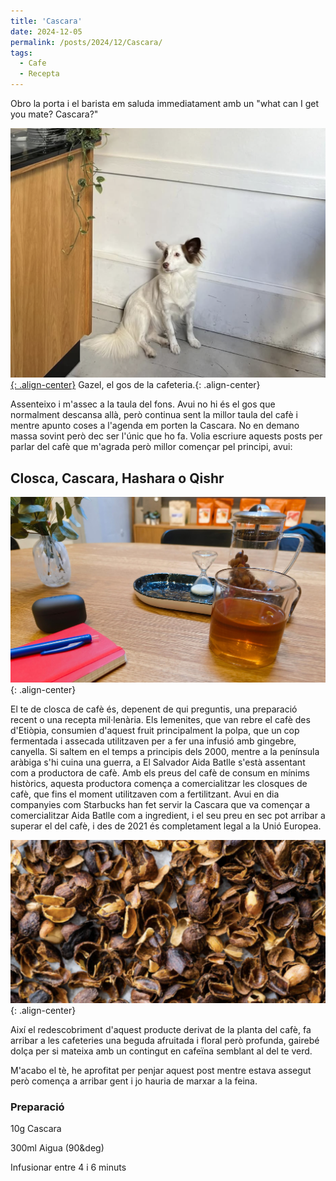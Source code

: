 ```yaml
---
title: 'Cascara'
date: 2024-12-05
permalink: /posts/2024/12/Cascara/
tags:
  - Cafe
  - Recepta
---
```


Obro la porta i el barista em saluda immediatament amb un "what can I get you mate? Cascara?" 


[![styled-image](/images/dog.png){: .align-center}](/images/dog.png) Gazel, el gos de la cafeteria.{: .align-center}


Assenteixo i m'assec a la taula del fons. Avui no hi és el gos que normalment descansa allà, però continua sent la millor taula del cafè i mentre apunto coses a l'agenda em porten la Cascara. No en demano massa sovint però dec ser l'únic que ho fa.  Volia escriure aquests posts per parlar del cafè que m'agrada però millor començar pel principi, avui: 



## Closca, Cascara, Hashara o Qishr

![styled-image](/images/cascara.jpeg){: .align-center}


El te de closca de cafè és, depenent de qui preguntis, una preparació recent o una recepta mil·lenària.  Els Iemenites, que van rebre el cafè des d'Etiòpia, consumien d'aquest fruit principalment la polpa, que un cop fermentada i assecada utilitzaven per a fer una infusió amb gingebre, canyella.  Si saltem en el temps a principis dels 2000, mentre a la península aràbiga s'hi cuina una guerra, a El Salvador Aida Batlle s'està assentant com a productora de cafè. Amb els preus del cafè de consum en mínims històrics, aquesta productora comença a comercialitzar les closques de cafè, que fins el moment utilitzaven com a fertilitzant. Avui en dia companyies com Starbucks han fet servir la Cascara que va començar a comercialitzar Aida Batlle com a ingredient, i el seu preu en sec pot arribar a superar el del cafè, i des de 2021 és completament legal a la Unió Europea.


![styled-image](/images/cascarafoto.png){: .align-center}

Així el redescobriment d'aquest producte derivat de la planta del cafè, fa arribar a les cafeteries una beguda afruitada i floral però profunda, gairebé dolça per si mateixa amb un contingut en cafeïna semblant al del te verd.


M'acabo el tè, he aprofitat per penjar aquest post mentre estava assegut però comença a arribar gent i jo hauria de marxar a la feina.


### Preparació



10g Cascara 

300ml Aigua (90&deg)

Infusionar entre 4 i 6 minuts

